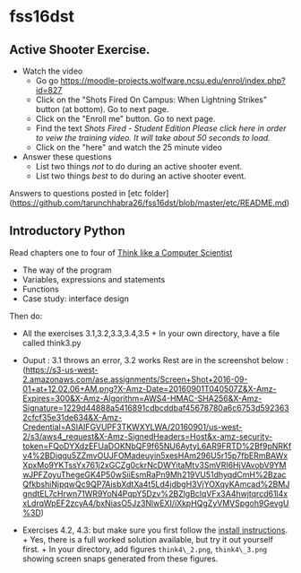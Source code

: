 # fss16dst
## Active Shooter Exercise.

- Watch the video
   - Go go https://moodle-projects.wolfware.ncsu.edu/enrol/index.php?id=827
   - Click on the "Shots Fired On Campus: When Lightning Strikes" button (at bottom). Go to next page.
   - Click on the "Enroll me" button. Go to next page.
   - Find the text <em>Shots Fired - Student Edition
     Please click here in order to veiw the training video. It will take about 50 seconds to load.</em>
   - Click on the "here" and watch the 25 minute video
- Answer these questions
    - List two things _not_ to do during an active shooter event.
    - List two things _best_ to do during an active shooter event.

Answers to questions posted in [etc folder] (https://github.com/tarunchhabra26/fss16dst/blob/master/etc/README.md)

## Introductory Python

Read chapters one to four of [Think like a Computer Scientist](http://www.greenteapress.com/thinkpython/html/index.html)

+ The way of the program
+ Variables, expressions and statements
+ Functions
+ Case study: interface design

Then do:

+ All the exercises 3.1,3.2,3.3,3.4,3.5 
      + In your own directory, have a file called think3.py
+ Ouput : 3.1 throws an error, 3.2 works
Rest are in the screenshot below :
(https://s3-us-west-2.amazonaws.com/ase.assignments/Screen+Shot+2016-09-01+at+12.02.06+AM.png?X-Amz-Date=20160901T040507Z&X-Amz-Expires=300&X-Amz-Algorithm=AWS4-HMAC-SHA256&X-Amz-Signature=1229d44888a5416891cdbcddbaf45678780a6c6753d5923632cfcf35e31de634&X-Amz-Credential=ASIAIFGVUPF3TKWXYLWA/20160901/us-west-2/s3/aws4_request&X-Amz-SignedHeaders=Host&x-amz-security-token=FQoDYXdzEFUaDOKNbQF9f65NU6AytyL6AR9FRTD%2Bf9pNRKfv4%2BDjqgu5ZZmvOUJFOMadeuyin5xesHAm296U5r15p7fbERmBAWxXpxMo9YKTssYx761j2xGCZg0ckrNcDWYitaMtv3SmVRI6HjVAvobV9YMwJPFZoyuThegeGK4P50wSiiEsmRaPn9Mh219VU51dhyqdCmH%2BzacQfkbshiNjpqwQc9QP7AisbXdtXa4t5Ld4jdbgH3VjYOXqyKAmcad%2BMJgndtEL7cHrwn71WR9YoN4PqpY5Dzv%2BZlgBclqVFx3A4hwjtqrcd61l4xxLdrqWpEF2zcyA4/bxNiasO5Jz3NlwEXI/iXkpHQgZyVMVSpgoh9GevgU%3D)


+ Exercises 4.2, 4.3: but make sure you first follow the [install instructions](http://www.greenteapress.com/thinkpython/swampy/install.html).
      + Yes, there is a full worked solution available, but try it out yourself first.
      + In your directory, add figures `think4\_2.png`, `think4\_3.png` showing screen snaps generated from these figures.
